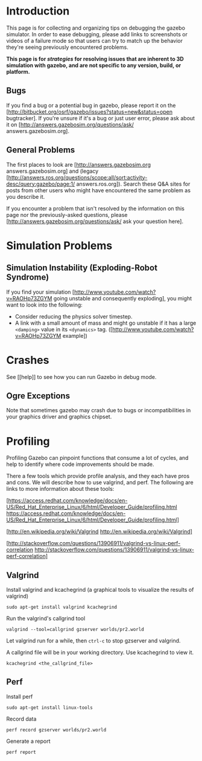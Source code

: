 # Introduction

This page is for collecting and organizing tips on debugging the gazebo simulator. In order to ease debugging, please add links to screenshots or videos of a failure mode so that users can try to match up the behavior they're seeing previously encountered problems. 

**This page is for _strategies_ for resolving issues that are inherent to 3D simulation with gazebo, and are not specific to any version,  build, or platform.**

## Bugs

If you find a bug or a potential bug in gazebo, please report it on the [http://bitbucket.org/osrf/gazebo/issues?status=new&status=open bugtracker]. If you're unsure if it's a bug or just user error, please ask about it on [http://answers.gazebosim.org/questions/ask/ answers.gazebosim.org].

## General Problems

The first places to look are [http://answers.gazebosim.org answers.gazebosim.org] and (legacy [http://answers.ros.org/questions/scope:all/sort:activity-desc/query:gazebo/page:1/ answers.ros.org]). Search these Q&A sites for posts from other users who might have encountered the same problem as you describe it.

If you encounter a problem that isn't resolved by the information on this page nor the previously-asked questions, please [http://answers.gazebosim.org/questions/ask/ ask your question here]. 

# Simulation Problems

## Simulation Instability (Exploding-Robot Syndrome)

If you find your simulation [http://www.youtube.com/watch?v=RAOHp73ZGYM going unstable and consequently exploding], you might want to look into the following:

 * Consider reducing the physics solver timestep.
 * A link with a small amount of mass and might go unstable if it has a large `<damping>` value in its `<dynamics>` tag. ([http://www.youtube.com/watch?v=RAOHp73ZGYM example])

# Crashes

See [[help]] to see how you can run Gazebo in debug mode.

## Ogre Exceptions

Note that sometimes gazebo may crash due to bugs or incompatibilities in your graphics driver and graphics chipset.

# Profiling

Profiling Gazebo can pinpoint functions that consume a lot of cycles, and help to identify where code improvements should be made. 

There a few tools which provide profile analysis, and they each have pros and cons. We will describe how to use valgrind, and perf. The following are links to more information about these tools:

[https://access.redhat.com/knowledge/docs/en-US/Red_Hat_Enterprise_Linux/6/html/Developer_Guide/profiling.html https://access.redhat.com/knowledge/docs/en-US/Red_Hat_Enterprise_Linux/6/html/Developer_Guide/profiling.html]

[http://en.wikipedia.org/wiki/Valgrind http://en.wikipedia.org/wiki/Valgrind]

[http://stackoverflow.com/questions/13906911/valgrind-vs-linux-perf-correlation http://stackoverflow.com/questions/13906911/valgrind-vs-linux-perf-correlation]

## Valgrind

Install valgrind and kcachegrind (a graphical tools to visualize the results of valgrind)
~~~
sudo apt-get install valgrind kcachegrind
~~~

Run the valgrind's callgrind tool
~~~
valgrind --tool=callgrind gzserver worlds/pr2.world
~~~

Let valgrind run for a while, then `ctrl-c` to stop gzserver and valgrind.

A callgrind file will be in your working directory. Use kcachegrind to view it.
~~~
kcachegrind <the_callgrind_file>
~~~

## Perf

Install perf
~~~
sudo apt-get install linux-tools
~~~

Record data
~~~
perf record gzserver worlds/pr2.world
~~~

Generate a report
~~~
perf report
~~~
